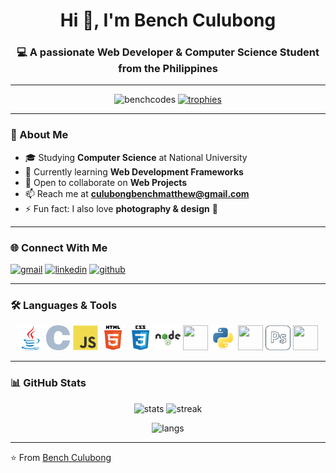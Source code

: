 <h1 align="center">Hi 👋, I'm Bench Culubong</h1>
<h3 align="center">💻 A passionate Web Developer & Computer Science Student from the Philippines</h3>

---

<p align="center">
  <img src="https://komarev.com/ghpvc/?username=benchcodes&label=Profile%20Views&color=0e75b6&style=flat" alt="benchcodes" /> 
  <a href="https://github.com/ryo-ma/github-profile-trophy">
    <img src="https://github-profile-trophy.vercel.app/?username=benchcodes&theme=dracula&margin-w=10&margin-h=10&column=7" alt="trophies"/>
  </a>
</p>

---

### 🌟 About Me  
- 🎓 Studying **Computer Science** at National University  
- 🌱 Currently learning **Web Development Frameworks**  
- 👯 Open to collaborate on **Web Projects**  
- 📫 Reach me at **culubongbenchmatthew@gmail.com**  
- ⚡ Fun fact: I also love **photography & design** 🎨  

---

### 🌐 Connect With Me  
<p align="left">
<a href="mailto:culubongbenchmatthew@gmail.com"><img src="https://img.shields.io/badge/Gmail-D14836?logo=gmail&logoColor=white" alt="gmail"/></a>
<a href="https://linkedin.com/in/your-link" target="_blank"><img src="https://img.shields.io/badge/LinkedIn-0A66C2?logo=linkedin&logoColor=white" alt="linkedin"/></a>
<a href="https://github.com/benchcodes"><img src="https://img.shields.io/badge/GitHub-100000?logo=github&logoColor=white" alt="github"/></a>
</p>

---

### 🛠️ Languages & Tools  

<p align="center"> 
  <a href="https://www.java.com"><img src="https://raw.githubusercontent.com/devicons/devicon/master/icons/java/java-original.svg" width="40" height="40"/></a>
  <a href="https://www.cprogramming.com/"><img src="https://raw.githubusercontent.com/devicons/devicon/master/icons/c/c-original.svg" width="40" height="40"/></a>
  <a href="https://developer.mozilla.org/en-US/docs/Web/JavaScript"><img src="https://raw.githubusercontent.com/devicons/devicon/master/icons/javascript/javascript-original.svg" width="40" height="40"/></a>
  <a href="https://www.w3.org/html/"><img src="https://raw.githubusercontent.com/devicons/devicon/master/icons/html5/html5-original-wordmark.svg" width="40" height="40"/></a>
  <a href="https://www.w3schools.com/css/"><img src="https://raw.githubusercontent.com/devicons/devicon/master/icons/css3/css3-original-wordmark.svg" width="40" height="40"/></a>
  <a href="https://nodejs.org"><img src="https://raw.githubusercontent.com/devicons/devicon/master/icons/nodejs/nodejs-original-wordmark.svg" width="40" height="40"/></a>
  <a href="https://www.arduino.cc/"><img src="https://cdn.worldvectorlogo.com/logos/arduino-1.svg" width="40" height="40"/></a>
  <a href="https://www.python.org"><img src="https://raw.githubusercontent.com/devicons/devicon/master/icons/python/python-original.svg" width="40" height="40"/></a>
  <a href="https://git-scm.com/"><img src="https://www.vectorlogo.zone/logos/git-scm/git-scm-icon.svg" width="40" height="40"/></a>
  <a href="https://www.photoshop.com/en"><img src="https://raw.githubusercontent.com/devicons/devicon/master/icons/photoshop/photoshop-line.svg" width="40" height="40"/></a>
  <a href="https://www.adobe.com/in/products/illustrator.html"><img src="https://www.vectorlogo.zone/logos/adobe_illustrator/adobe_illustrator-icon.svg" width="40" height="40"/></a>
</p>

---

### 📊 GitHub Stats  

<p align="center">
  <img src="https://github-readme-stats.vercel.app/api?username=benchcodes&show_icons=true&theme=tokyonight" alt="stats"/>
  <img src="https://github-readme-streak-stats.herokuapp.com/?user=benchcodes&theme=tokyonight" alt="streak"/>
</p>

<p align="center">
  <img src="https://github-readme-stats.vercel.app/api/top-langs/?username=benchcodes&layout=compact&theme=tokyonight" alt="langs"/>
</p>

---


⭐️ From [Bench Culubong](https://github.com/benchcodes)
